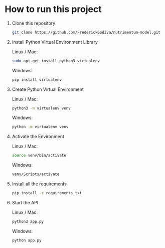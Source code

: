 # How to run this project

1. Clone this repository

   ```bash
   git clone https://github.com/FrederickGodiva/nutrimentum-model.git
   ```

2. Install Python Virtual Environment Library

    Linux / Mac:
    ```bash
    sudo apt-get install python3-virtualenv
    ```
    
    Windows: 
     ```bash
     pip install virtualenv
     ```

3. Create Python Virtual Environment

   Linux / Mac:

   ```bash
   python3 -m virtualenv venv
   ```

   Windows:

   ```bash
   python -m virtualenv venv
   ```

4. Activate the Environment

   Linux / Mac:

   ```bash
   source venv/bin/activate
   ```

   Windows:

   ```bash
   venv/Scripts/activate
   ```

5. Install all the requirements

   ```bash
   pip install -r requirements.txt
   ```

6. Start the API

    Linux / Mac:
    ```bash
    python3 app.py
    ```
    
    Windows:
    ```bash
    python app.py
    ```
